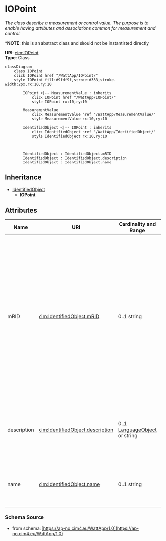 # IOPoint

_The class describe a measurement or control value. The purpose is to enable having attributes and associations common for measurement and control._

*__NOTE__: this is an abstract class and should not be instantiated directly

**URI**: [cim:IOPoint](https://cim.ucaiug.io/ns#IOPoint)<br />
**Type**: Class

```mermaid
classDiagram
    class IOPoint
    click IOPoint href "/WattApp/IOPoint/"
    style IOPoint fill:#9fdf9f,stroke:#333,stroke-width:2px,rx:10,ry:10

        IOPoint <|-- MeasurementValue : inherits
            click IOPoint href "/WattApp/IOPoint/"
            style IOPoint rx:10,ry:10

        MeasurementValue
            click MeasurementValue href "/WattApp/MeasurementValue/"
            style MeasurementValue rx:10,ry:10

        IdentifiedObject <|-- IOPoint : inherits
            click IdentifiedObject href "/WattApp/IdentifiedObject/"
            style IdentifiedObject rx:10,ry:10



        IdentifiedObject : IdentifiedObject.mRID
        IdentifiedObject : IdentifiedObject.description
        IdentifiedObject : IdentifiedObject.name
```

## Inheritance
* [IdentifiedObject](IdentifiedObject.md)
    * **IOPoint**

## Attributes
| Name | URI | Cardinality and Range | Description | Inheritance |
| ---  | --- | --- | --- | --- |
| mRID | [cim:IdentifiedObject.mRID](https://cim.ucaiug.io/ns#IdentifiedObject.mRID) | 0..1 string | Master resource identifier issued by a model authority. The mRID is unique within an exchange context. Global uniqueness is easily achieved by using a UUID, as specified in RFC 4122, for the mRID. The use of UUID is strongly recommended.For CIMXML data files in RDF syntax conforming to IEC 61970-552, the mRID is mapped to rdf:ID or rdf:about attributes that identify CIM object elements. | IdentifiedObject |
| description | [cim:IdentifiedObject.description](https://cim.ucaiug.io/ns#IdentifiedObject.description) | 0..1 [LanguageObject](LanguageObject.md) or string | The description is a free human readable text describing or naming the object. It may be non unique and may not correlate to a naming hierarchy. | IdentifiedObject |
| name | [cim:IdentifiedObject.name](https://cim.ucaiug.io/ns#IdentifiedObject.name) | 0..1 string | The name is any free human readable and possibly non unique text naming the object. | IdentifiedObject |

### Schema Source
* from schema: [https://ap-no.cim4.eu/WattApp/1.0](https://ap-no.cim4.eu/WattApp/1.0)
